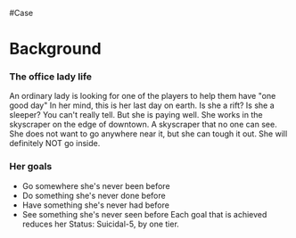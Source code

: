 #Case 

# Background
### The office lady life
An ordinary lady is looking for one of the players to help them have "one good day"
In her mind, this is her last day on earth.
Is she a rift? Is she a sleeper? You can't really tell. But she is paying well.
She works in the skyscraper on the edge of downtown.
A skyscraper that no one can see.
She does not want to go anywhere near it, but she can tough it out. She will definitely NOT go inside.

### Her goals
- Go somewhere she's never been before
- Do something she's never done before
- Have something she's never had before
- See something she's never seen before
Each goal that is achieved reduces her Status: Suicidal-5, by one tier.

